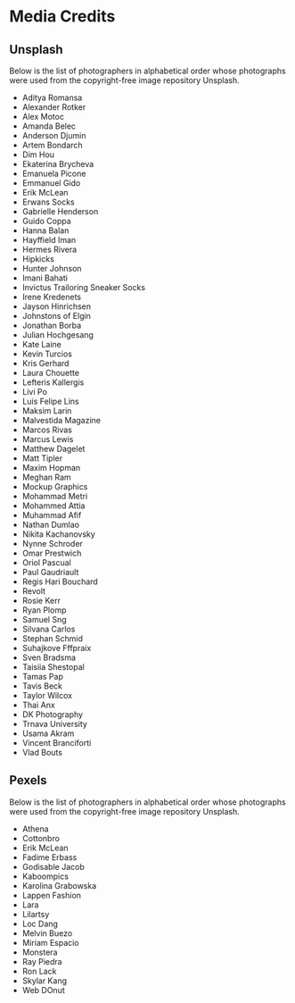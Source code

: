 # Media Credits

## Unsplash

Below is the list of photographers in alphabetical order whose photographs were used from the copyright-free image repository Unsplash. 

- Aditya Romansa
- Alexander Rotker
- Alex Motoc
- Amanda Belec
- Anderson Djumin
- Artem Bondarch
- Dim Hou
- Ekaterina Brycheva
- Emanuela Picone
- Emmanuel Gido
- Erik McLean
- Erwans Socks
- Gabrielle Henderson
- Guido Coppa
- Hanna Balan
- Hayffield Iman
- Hermes Rivera
- Hipkicks
- Hunter Johnson
- Imani Bahati
- Invictus Trailoring Sneaker Socks
- Irene Kredenets
- Jayson Hinrichsen
- Johnstons of Elgin
- Jonathan Borba
- Julian Hochgesang
- Kate Laine
- Kevin Turcios
- Kris Gerhard
- Laura Chouette
- Lefteris Kallergis
- Livi Po
- Luis Felipe Lins
- Maksim Larin
- Malvestida Magazine
- Marcos Rivas
- Marcus Lewis
- Matthew Dagelet
- Matt Tipler
- Maxim Hopman
- Meghan Ram
- Mockup Graphics
- Mohammad Metri
- Mohammed Attia
- Muhammad Afif
- Nathan Dumlao
- Nikita Kachanovsky
- Nynne Schroder
- Omar Prestwich
- Oriol Pascual
- Paul Gaudriault
- Regis Hari Bouchard
- Revolt
- Rosie Kerr
- Ryan Plomp
- Samuel Sng
- Silvana Carlos
- Stephan Schmid
- Suhajkove Fffpraix
- Sven Bradsma
- Taisiia Shestopal
- Tamas Pap
- Tavis Beck
- Taylor Wilcox
- Thai Anx
- DK Photography
- Trnava University
- Usama Akram
- Vincent Branciforti
- Vlad Bouts


## Pexels

Below is the list of photographers in alphabetical order whose photographs were used from the copyright-free image repository Unsplash. 

- Athena
- Cottonbro
- Erik McLean
- Fadime Erbass
- Godisable Jacob
- Kaboompics
- Karolina Grabowska
- Lappen Fashion
- Lara
- Lilartsy
- Loc Dang
- Melvin Buezo
- Miriam Espacio
- Monstera
- Ray Piedra
- Ron Lack
- Skylar Kang
- Web DOnut
